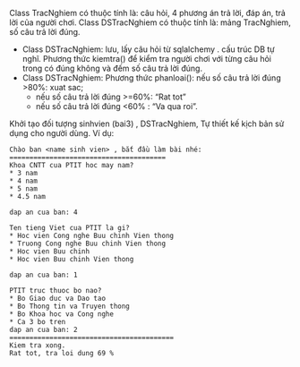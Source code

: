 Class TracNghiem có thuộc tính là: câu hỏi, 4 phương án trả lời, đáp án, trả lời
của người chơi. 
Class DSTracNghiem có thuộc tính là: mảng TracNghiem, số câu trả lời đúng.
* Class DSTracNghiem: lưu, lấy câu hỏi từ sqlalchemy . cấu trúc DB tự nghĩ.  Phương thức kiemtra() để kiểm tra người chơi với từng câu hỏi trong có đúng không và đếm số câu trả lời đúng.
* Class DSTracNghiem: Phương thức phanloai(): nếu số câu trả lời đúng >80%:
xuat sac;
  - nếu số câu trả lời đúng >=60%: “Rat tot”
  - nếu số câu trả lời đúng <60% : “Va qua roi”.

Khởi tạo đối tượng sinhvien (bai3) , DSTracNghiem, 
Tự thiết kế kịch bản sử dụng cho người dùng. 
Ví dụ:
```
Chào ban <name sinh vien> , bắt đầu làm bài nhé:
=======================================
Khoa CNTT cua PTIT hoc may nam?
* 3 nam 
* 4 nam
* 5 nam
* 4.5 nam

dap an cua ban: 4

Ten tieng Viet cua PTIT la gi?
* Hoc vien Cong nghe Buu chinh Vien thong
* Truong Cong nghe Buu chinh Vien thong
* Hoc vien Buu chinh
* Hoc vien Buu chinh Vien thong

dap an cua ban: 1

PTIT truc thuoc bo nao?
* Bo Giao duc va Dao tao
* Bo Thong tin va Truyen thong
* Bo Khoa hoc va Cong nghe
* Ca 3 bo tren 
dap an cua ban: 2
=========================================
Kiem tra xong.
Rat tot, tra loi dung 69 %
```


